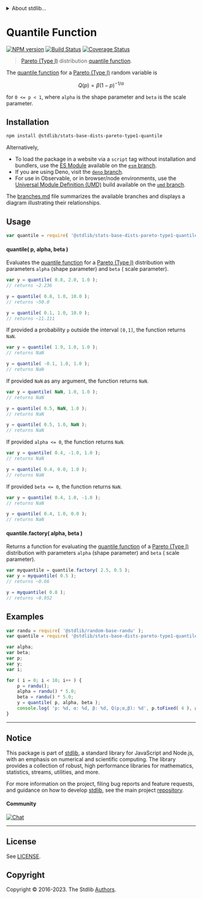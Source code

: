 <!--

@license Apache-2.0

Copyright (c) 2018 The Stdlib Authors.

Licensed under the Apache License, Version 2.0 (the "License");
you may not use this file except in compliance with the License.
You may obtain a copy of the License at

   http://www.apache.org/licenses/LICENSE-2.0

Unless required by applicable law or agreed to in writing, software
distributed under the License is distributed on an "AS IS" BASIS,
WITHOUT WARRANTIES OR CONDITIONS OF ANY KIND, either express or implied.
See the License for the specific language governing permissions and
limitations under the License.

-->


<details>
  <summary>
    About stdlib...
  </summary>
  <p>We believe in a future in which the web is a preferred environment for numerical computation. To help realize this future, we've built stdlib. stdlib is a standard library, with an emphasis on numerical and scientific computation, written in JavaScript (and C) for execution in browsers and in Node.js.</p>
  <p>The library is fully decomposable, being architected in such a way that you can swap out and mix and match APIs and functionality to cater to your exact preferences and use cases.</p>
  <p>When you use stdlib, you can be absolutely certain that you are using the most thorough, rigorous, well-written, studied, documented, tested, measured, and high-quality code out there.</p>
  <p>To join us in bringing numerical computing to the web, get started by checking us out on <a href="https://github.com/stdlib-js/stdlib">GitHub</a>, and please consider <a href="https://opencollective.com/stdlib">financially supporting stdlib</a>. We greatly appreciate your continued support!</p>
</details>

# Quantile Function

[![NPM version][npm-image]][npm-url] [![Build Status][test-image]][test-url] [![Coverage Status][coverage-image]][coverage-url] <!-- [![dependencies][dependencies-image]][dependencies-url] -->

> [Pareto (Type I)][pareto-distribution] distribution [quantile function][quantile-function].

<section class="intro">

The [quantile function][quantile-function] for a [Pareto (Type I)][pareto-distribution] random variable is

<!-- <equation class="equation" label="eq:pareto_type1_quantile_function" align="center" raw="Q(p) = \beta \left( 1 - p \right)^{- 1 / \alpha }" alt="Quantile function for a Pareto (Type I) distribution."> -->

```math
Q(p) = \beta \left( 1 - p \right)^{- 1 / \alpha }
```

<!-- <div class="equation" align="center" data-raw-text="Q(p) = \beta \left( 1 - p \right)^{- 1 / \alpha }" data-equation="eq:pareto_type1_quantile_function">
    <img src="https://cdn.jsdelivr.net/gh/stdlib-js/stdlib@591cf9d5c3a0cd3c1ceec961e5c49d73a68374cb/lib/node_modules/@stdlib/stats/base/dists/pareto-type1/quantile/docs/img/equation_pareto_type1_quantile_function.svg" alt="Quantile function for a Pareto (Type I) distribution.">
    <br>
</div> -->

<!-- </equation> -->

for `0 <= p < 1`, where `alpha` is the shape parameter and `beta` is the scale parameter.

</section>

<!-- /.intro -->

<section class="installation">

## Installation

```bash
npm install @stdlib/stats-base-dists-pareto-type1-quantile
```

Alternatively,

-   To load the package in a website via a `script` tag without installation and bundlers, use the [ES Module][es-module] available on the [`esm` branch][esm-url].
-   If you are using Deno, visit the [`deno` branch][deno-url].
-   For use in Observable, or in browser/node environments, use the [Universal Module Definition (UMD)][umd] build available on the [`umd` branch][umd-url].

The [branches.md][branches-url] file summarizes the available branches and displays a diagram illustrating their relationships.

</section>

<section class="usage">

## Usage

```javascript
var quantile = require( '@stdlib/stats-base-dists-pareto-type1-quantile' );
```

#### quantile( p, alpha, beta )

Evaluates the [quantile function][quantile-function] for a [Pareto (Type I)][pareto-distribution] distribution with parameters `alpha` (shape parameter) and `beta` ( scale parameter).

```javascript
var y = quantile( 0.8, 2.0, 1.0 );
// returns ~2.236

y = quantile( 0.8, 1.0, 10.0 );
// returns ~50.0

y = quantile( 0.1, 1.0, 10.0 );
// returns ~11.111
```

If provided a probability `p` outside the interval `[0,1]`, the function returns `NaN`.

```javascript
var y = quantile( 1.9, 1.0, 1.0 );
// returns NaN

y = quantile( -0.1, 1.0, 1.0 );
// returns NaN
```

If provided `NaN` as any argument, the function returns `NaN`.

```javascript
var y = quantile( NaN, 1.0, 1.0 );
// returns NaN

y = quantile( 0.5, NaN, 1.0 );
// returns NaN

y = quantile( 0.5, 1.0, NaN );
// returns NaN
```

If provided `alpha <= 0`, the function returns `NaN`.

```javascript
var y = quantile( 0.4, -1.0, 1.0 );
// returns NaN

y = quantile( 0.4, 0.0, 1.0 );
// returns NaN
```

If provided `beta <= 0`, the function returns `NaN`.

```javascript
var y = quantile( 0.4, 1.0, -1.0 );
// returns NaN

y = quantile( 0.4, 1.0, 0.0 );
// returns NaN
```

#### quantile.factory( alpha, beta )

Returns a function for evaluating the [quantile function][quantile-function] of a [Pareto (Type I)][pareto-distribution] distribution with parameters `alpha` (shape parameter) and `beta` ( scale parameter).

```javascript
var myquantile = quantile.factory( 2.5, 0.5 );
var y = myquantile( 0.5 );
// returns ~0.66

y = myquantile( 0.8 );
// returns ~0.952
```

</section>

<!-- /.usage -->

<section class="examples">

## Examples

<!-- eslint no-undef: "error" -->

```javascript
var randu = require( '@stdlib/random-base-randu' );
var quantile = require( '@stdlib/stats-base-dists-pareto-type1-quantile' );

var alpha;
var beta;
var p;
var y;
var i;

for ( i = 0; i < 10; i++ ) {
    p = randu();
    alpha = randu() * 5.0;
    beta = randu() * 5.0;
    y = quantile( p, alpha, beta );
    console.log( 'p: %d, α: %d, β: %d, Q(p;α,β): %d', p.toFixed( 4 ), alpha.toFixed( 4 ), beta.toFixed( 4 ), y.toFixed( 4 ) );
}
```

</section>

<!-- /.examples -->

<!-- Section for related `stdlib` packages. Do not manually edit this section, as it is automatically populated. -->

<section class="related">

</section>

<!-- /.related -->

<!-- Section for all links. Make sure to keep an empty line after the `section` element and another before the `/section` close. -->


<section class="main-repo" >

* * *

## Notice

This package is part of [stdlib][stdlib], a standard library for JavaScript and Node.js, with an emphasis on numerical and scientific computing. The library provides a collection of robust, high performance libraries for mathematics, statistics, streams, utilities, and more.

For more information on the project, filing bug reports and feature requests, and guidance on how to develop [stdlib][stdlib], see the main project [repository][stdlib].

#### Community

[![Chat][chat-image]][chat-url]

---

## License

See [LICENSE][stdlib-license].


## Copyright

Copyright &copy; 2016-2023. The Stdlib [Authors][stdlib-authors].

</section>

<!-- /.stdlib -->

<!-- Section for all links. Make sure to keep an empty line after the `section` element and another before the `/section` close. -->

<section class="links">

[npm-image]: http://img.shields.io/npm/v/@stdlib/stats-base-dists-pareto-type1-quantile.svg
[npm-url]: https://npmjs.org/package/@stdlib/stats-base-dists-pareto-type1-quantile

[test-image]: https://github.com/stdlib-js/stats-base-dists-pareto-type1-quantile/actions/workflows/test.yml/badge.svg?branch=v0.1.0
[test-url]: https://github.com/stdlib-js/stats-base-dists-pareto-type1-quantile/actions/workflows/test.yml?query=branch:v0.1.0

[coverage-image]: https://img.shields.io/codecov/c/github/stdlib-js/stats-base-dists-pareto-type1-quantile/main.svg
[coverage-url]: https://codecov.io/github/stdlib-js/stats-base-dists-pareto-type1-quantile?branch=main

<!--

[dependencies-image]: https://img.shields.io/david/stdlib-js/stats-base-dists-pareto-type1-quantile.svg
[dependencies-url]: https://david-dm.org/stdlib-js/stats-base-dists-pareto-type1-quantile/main

-->

[chat-image]: https://img.shields.io/gitter/room/stdlib-js/stdlib.svg
[chat-url]: https://app.gitter.im/#/room/#stdlib-js_stdlib:gitter.im

[stdlib]: https://github.com/stdlib-js/stdlib

[stdlib-authors]: https://github.com/stdlib-js/stdlib/graphs/contributors

[umd]: https://github.com/umdjs/umd
[es-module]: https://developer.mozilla.org/en-US/docs/Web/JavaScript/Guide/Modules

[deno-url]: https://github.com/stdlib-js/stats-base-dists-pareto-type1-quantile/tree/deno
[umd-url]: https://github.com/stdlib-js/stats-base-dists-pareto-type1-quantile/tree/umd
[esm-url]: https://github.com/stdlib-js/stats-base-dists-pareto-type1-quantile/tree/esm
[branches-url]: https://github.com/stdlib-js/stats-base-dists-pareto-type1-quantile/blob/main/branches.md

[stdlib-license]: https://raw.githubusercontent.com/stdlib-js/stats-base-dists-pareto-type1-quantile/main/LICENSE

[pareto-distribution]: https://en.wikipedia.org/wiki/Pareto_distribution

[quantile-function]: https://en.wikipedia.org/wiki/Quantile_function

</section>

<!-- /.links -->
